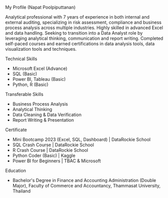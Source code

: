 My Profile (Napat Poolpiputtanan)

Analytical professional with 7 years of experience in both internal and external auditing, specializing in risk assessment, compliance and business process analysis across multiple industries. Highly skilled in advanced Excel and data handling. Seeking to transition into a Data Analyst role by leveraging analytical thinking, communication and report writing. Completed self-paced courses and earned certifications in data analysis tools, data visualization tools and techniques.

Technical Skills
-	Microsoft Excel (Advance)
-	SQL (Basic)
-	Power BI, Tableau (Basic)
-	Python, R (Basic)

Transferable Skills
-	Business Process Analysis
-	Analytical Thinking
-	Data Cleaning & Data Verification
-	Report Writing & Presentation 

Certificate
-	Mini Bootcamp 2023 (Excel, SQL, Dashboard) | DataRockie School
-	SQL Crash Course | DataRockie School
-	R Crash Course | DataRockie School
-	Python Coder (Basic) | Kaggle
-	Power BI for Beginners | TBAC & Microsoft

Education
- Bachelor's Degree in Finance and Accounting Administration (Double Major), 
  Faculty of Commerce and Accountancy, Thammasat University, Thailand




